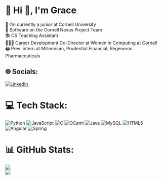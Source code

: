 # 💫 Hi 👋, I'm Grace<br>
🏫 I’m currently a junior at Cornell University<br>
🤖 Software on the Cornell Nexus Project Team<br>
📚 CS Teaching Assistant<br>
👩🏻‍💻 Career Development Co-Director at Women in Computing at Cornell <br>
🖨️ Prev. intern at Millennium, Prudential Financial, Regeneron Pharmaceuticals


## 🌐 Socials:
[![LinkedIn](https://img.shields.io/badge/LinkedIn-%230077B5.svg?logo=linkedin&logoColor=white)](https://linkedin.com/in/gtwei) 

# 💻 Tech Stack:
![Python](https://img.shields.io/badge/python-3670A0?style=for-the-badge&logo=python&logoColor=ffdd54) ![JavaScript](https://img.shields.io/badge/javascript-%23323330.svg?style=for-the-badge&logo=javascript&logoColor=%23F7DF1E) ![C](https://img.shields.io/badge/c-%2300599C.svg?style=for-the-badge&logo=c&logoColor=white) ![OCaml](https://img.shields.io/badge/OCaml-%23E98407.svg?style=for-the-badge&logo=ocaml&logoColor=white) ![Java](https://img.shields.io/badge/java-%23ED8B00.svg?style=for-the-badge&logo=openjdk&logoColor=white) ![MySQL](https://img.shields.io/badge/mysql-4479A1.svg?style=for-the-badge&logo=mysql&logoColor=white) ![HTML5](https://img.shields.io/badge/html5-%23E34F26.svg?style=for-the-badge&logo=html5&logoColor=white) ![Angular](https://img.shields.io/badge/angular-%23DD0031.svg?style=for-the-badge&logo=angular&logoColor=white) ![Spring](https://img.shields.io/badge/spring-%236DB33F.svg?style=for-the-badge&logo=spring&logoColor=white)
# 📊 GitHub Stats:
<!-- ![](https://github-readme-stats.vercel.app/api?username=gracew03&theme=material-palenight&hide_border=true&include_all_commits=false&count_private=false)<br/> -->
![](https://nirzak-streak-stats.vercel.app/?user=gracew03&theme=material-palenight&hide_border=true)<br/>
![](https://github-readme-stats.vercel.app/api/top-langs/?username=gracew03&theme=material-palenight&hide_border=true&include_all_commits=false&count_private=false&layout=compact)

<!-- Proudly created with GPRM ( https://gprm.itsvg.in ) -->

